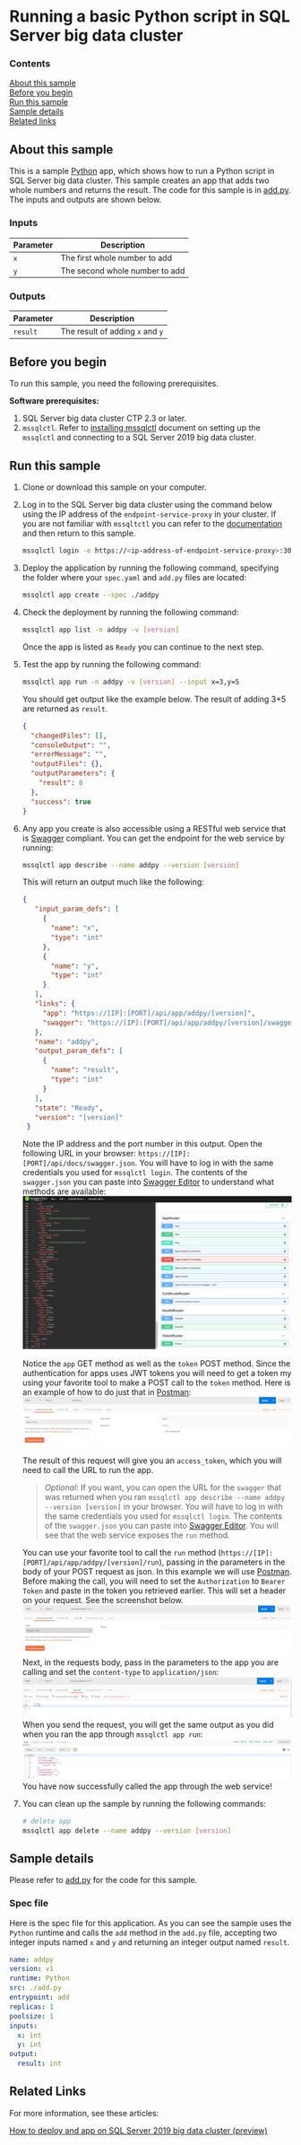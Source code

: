 # Running a basic Python script in SQL Server big data cluster

### Contents

[About this sample](#about-this-sample)<br/>
[Before you begin](#before-you-begin)<br/>
[Run this sample](#run-this-sample)<br/>
[Sample details](#sample-details)<br/>
[Related links](#related-links)<br/>

<a name=about-this-sample></a>

## About this sample

This is a sample [Python](https://www.python.org/) app, which shows how to run a Python script in SQL Server big data cluster. This sample creates an app that adds two whole numbers and returns the result. The code for this sample is in [add.py](add.py). The inputs and outputs are shown below.

### Inputs
|Parameter|Description|
|-|-|
|`x`|The first whole number to add|
|`y`|The second whole number to add|

### Outputs
|Parameter|Description|
|-|-|
|`result`|The result of adding `x` and `y`|


<a name=before-you-begin></a>

## Before you begin

To run this sample, you need the following prerequisites.

**Software prerequisites:**

1. SQL Server big data cluster CTP 2.3 or later.
2. `mssqlctl`. Refer to [installing mssqlctl](https://docs.microsoft.com/en-us/sql/big-data-cluster/deploy-install-mssqlctl?view=sqlallproducts-allversions) document on setting up the `mssqlctl` and connecting to a SQL Server 2019 big data cluster.

<a name=run-this-sample></a>

## Run this sample

1. Clone or download this sample on your computer.
2. Log in to the SQL Server big data cluster using the command below using the IP address of the `endpoint-service-proxy` in your cluster. If you are not familiar with `mssqltctl` you can refer to the [documentation](https://docs.microsoft.com/en-us/sql/big-data-cluster/big-data-cluster-create-apps?view=sqlallproducts-allversions) and then return to this sample.

    ```bash
    mssqlctl login -e https://<ip-address-of-endpoint-service-proxy>:30777 -u <user-name> -p <password>
    ```
3. Deploy the application by running the following command, specifying the folder where your `spec.yaml` and `add.py` files are located:
    ```bash
    mssqlctl app create --spec ./addpy
    ```
4. Check the deployment by running the following command:
    ```bash
    mssqlctl app list -n addpy -v [version]
    ```
    Once the app is listed as `Ready` you can continue to the next step.
5. Test the app by running the following command:
    ```bash
    mssqlctl app run -n addpy -v [version] --input x=3,y=5
    ```
    You should get output like the example below. The result of adding 3+5 are returned as `result`.
    ```json
    {
      "changedFiles": [],
      "consoleOutput": "",
      "errorMessage": "",
      "outputFiles": {},
      "outputParameters": {
        "result": 8
      },
      "success": true
    }
    ```
6. Any app you create is also accessible using a RESTful web service that is [Swagger](swagger.io) compliant. You can get the endpoint for the web service by running:
   ```bash
   mssqlctl app describe --name addpy --version [version]
   ```
   This will return an output much like the following:
   ```json
   {
      "input_param_defs": [
        {
          "name": "x",
          "type": "int"
        },
        {
          "name": "y",
          "type": "int"
        }
      ],
      "links": {
        "app": "https://[IP]:[PORT]/api/app/addpy/[version]",
        "swagger": "https://[IP]:[PORT]/api/app/addpy/[version]/swagger.json"
      },
      "name": "addpy",
      "output_param_defs": [
        {
          "name": "result",
          "type": "int"
        }
      ],
      "state": "Ready",
      "version": "[version]"
    }
   ```
   Note the IP address and the port number in this output. Open the following URL in your browser:
   `https://[IP]:[PORT]/api/docs/swagger.json`. You will have to log in with the same credentials you used for `mssqlctl login`. The contents of the `swagger.json` you can paste into [Swagger Editor](https://editor.swagger.io) to understand what methods are available:
   ![API swagger](api_swagger.png)

   Notice the `app` GET method as well as the `token` POST method. Since the authentication for apps uses JWT tokens you will need to get a token my using your favorite tool to make a POST call to the `token` method. Here is an example of how to do just that in [Postman](https://www.getpostman.com/):
   ![Postman Token](postman_token.png)

   The result of this request will give you an `access_token`, which you will need to call the URL to run the app.
   
   > *Optional*: If you want, you can open the URL for the `swagger` that was returned when you ran `mssqlctl app describe --name addpy --version [version]` in your browser. You will have to log in with the same credentials you used for `mssqlctl login`. The contents of the `swagger.json` you can paste into [Swagger Editor](https://editor.swagger.io). You will see that the web service exposes the `run` method.

   You can use your favorite tool to call the `run` method (`https://[IP]:[PORT]/api/app/addpy/[version]/run`), passing in the parameters in the body of your POST request as json. In this example we will use [Postman](https://www.getpostman.com/). Before making the call, you will need to set the `Authorization` to `Bearer Token` and paste in the token you retrieved earlier. This will set a header on your request. See the screenshot below.
   ![Postman Run Headers](postman_run_1.png)
   Next, in the requests body, pass in the parameters to the app you are calling and set the `content-type` to `application/json`:
   ![Postman Run Body](postman_run_2.png)
   When you send the request, you will get the same output as you did when you ran the app through `mssqlctl app run`:
   ![Postman Run Result](postman_result.png)
   You have now successfully called the app through the web service!
   
7. You can clean up the sample by running the following commands:
    ```bash
    # delete app
    mssqlctl app delete --name addpy --version [version]
    ```

<a name=sample-details></a>

## Sample details

Please refer to [add.py](add.py) for the code for this sample.

### Spec file
Here is the spec file for this application. As you can see the sample uses the `Python` runtime and calls the `add` method in the `add.py` file, accepting two integer inputs named `x` and `y` and returning an integer output named `result`.

```yaml
name: addpy
version: v1
runtime: Python
src: ./add.py
entrypoint: add
replicas: 1
poolsize: 1
inputs:
  x: int
  y: int
output:
  result: int
```

<a name=related-links></a>

## Related Links
For more information, see these articles:

[How to deploy and app on SQL Server 2019 big data cluster (preview)](https://docs.microsoft.com/en-us/sql/big-data-cluster/big-data-cluster-create-apps?view=sqlallproducts-allversions)